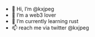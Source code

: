 - 👋 Hi, I’m @kxjpeg
- 👀 I’m a web3 lover
- 🌱 I’m currently learning rust
- 📫 reach me via twitter @kxjpeg

<!---
kxjpeg/kxjpeg is a ✨ special ✨ repository because its `README.md` (this file) appears on your GitHub profile.
You can click the Preview link to take a look at your changes.
--->
